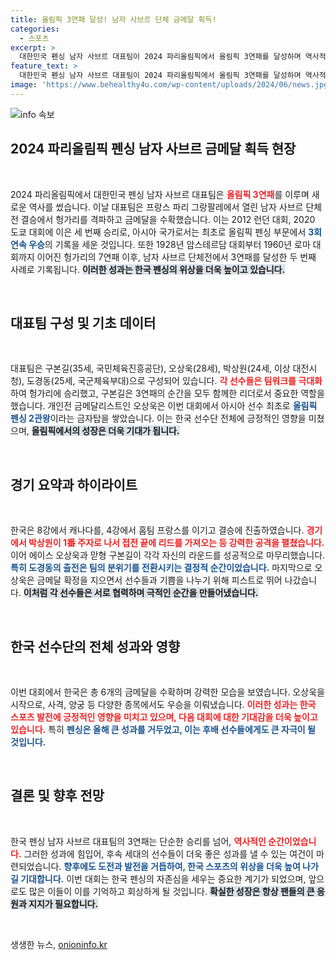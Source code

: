 ```yaml
---
title: 올림픽 3연패 달성! 남자 사브르 단체 금메달 획득!
categories:
  - 스포츠
excerpt: >
  대한민국 펜싱 남자 사브르 대표팀이 2024 파리올림픽에서 올림픽 3연패를 달성하며 역사적인 순간을 만들어냈습니다. 헝가리를 4541로 제압한 이들은 아시아 국가 최초의 3연속 우승을 기록하며 금메달을 획득했습니다.
feature_text: >
  대한민국 펜싱 남자 사브르 대표팀이 2024 파리올림픽에서 올림픽 3연패를 달성하며 역사적인 순간을 만들어냈습니다. 헝가리를 4541로 제압한 이들은 아시아 국가 최초의 3연속 우승을 기록하며 금메달을 획득했습니다.
image: 'https://www.behealthy4u.com/wp-content/uploads/2024/06/news.jpg'
---
```


<p><img src="https://www.behealthy4u.com/wp-content/uploads/2024/06/news.jpg" alt="info 속보" /></p>

<h2 data-ke-size="size26">2024 파리올림픽 펜싱 남자 사브르 금메달 획득 현장</h2>

<p data-ke-size="size16">&nbsp;</p>

<p>2024 파리올림픽에서 대한민국 펜싱 남자 사브르 대표팀은 <b><span style="color: #ee2323;">올림픽 3연패</span></b>를 이루며 새로운 역사를 썼습니다. 이날 대표팀은 프랑스 파리 그랑팔레에서 열린 남자 사브르 단체전 결승에서 헝가리를 격파하고 금메달을 수확했습니다. 이는 2012 런던 대회, 2020 도쿄 대회에 이은 세 번째 승리로, 아시아 국가로서는 최초로 올림픽 펜싱 부문에서 <b><span style="color: #1a5490;">3회 연속 우승</span></b>의 기록을 세운 것입니다. 또한 1928년 암스테르담 대회부터 1960년 로마 대회까지 이어진 헝가리의 7연패 이후, 남자 사브르 단체전에서 3연패를 달성한 두 번째 사례로 기록됩니다. <b><span style="background-color: #21538527;">이러한 성과는 한국 펜싱의 위상을 더욱 높이고 있습니다.</span></b></p>

<p data-ke-size="size16">&nbsp;</p>

<h2 data-ke-size="size26">대표팀 구성 및 기초 데이터</h2>

<p data-ke-size="size16">&nbsp;</p>

<p>대표팀은 구본길(35세, 국민체육진흥공단), 오상욱(28세), 박상원(24세, 이상 대전시청), 도경동(25세, 국군체육부대)으로 구성되어 있습니다. <b><span style="color: #ee2323;">각 선수들은 팀워크를 극대화</span></b>하여 헝가리에 승리했고, 구본길은 3연패의 순간을 모두 함께한 리더로서 중요한 역할을 했습니다. 개인전 금메달리스트인 오상욱은 이번 대회에서 아시아 선수 최초로 <b><span style="color: #1a5490;">올림픽 펜싱 2관왕</span></b>이라는 금자탑을 쌓았습니다. 이는 한국 선수단 전체에 긍정적인 영향을 미쳤으며, <b><span style="background-color: #21538527;">올림픽에서의 성장은 더욱 기대가 됩니다.</span></b> </p>

<p data-ke-size="size16">&nbsp;</p>

<h2 data-ke-size="size26">경기 요약과 하이라이트</h2>

<p data-ke-size="size16">&nbsp;</p>

<p>한국은 8강에서 캐나다를, 4강에서 홈팀 프랑스를 이기고 결승에 진출하였습니다. <b><span style="color: #ee2323;">경기에서 박상원이 1番 주자로 나서 접전 끝에 리드를 가져오는 등 강력한 공격을 펼쳤습니다.</span></b> 이어 에이스 오상욱과 맏형 구본길이 각각 자신의 라운드를 성공적으로 마무리했습니다. <b><span style="color: #1a5490;">특히 도경동의 출전은 팀의 분위기를 전환시키는 결정적 순간이었습니다.</span></b> 마지막으로 오상욱은 금메달 확정을 지으면서 선수들과 기쁨을 나누기 위해 피스트로 뛰어 나갔습니다. <b><span style="background-color: #21538527;">이처럼 각 선수들은 서로 협력하며 극적인 순간을 만들어냈습니다.</span></b> </p>

<p data-ke-size="size16">&nbsp;</p>

<h2 data-ke-size="size26">한국 선수단의 전체 성과와 영향</h2>

<p data-ke-size="size16">&nbsp;</p>

<p>이번 대회에서 한국은 총 6개의 금메달을 수확하며 강력한 모습을 보였습니다. 오상욱을 시작으로, 사격, 양궁 등 다양한 종목에서도 우승을 이뤄냈습니다. <b><span style="color: #ee2323;">이러한 성과는 한국 스포츠 발전에 긍정적인 영향을 미치고 있으며, 다음 대회에 대한 기대감을 더욱 높이고 있습니다.</span></b> 특히 <b><span style="color: #1a5490;">펜싱은 올해 큰 성과를 거두었고, 이는 후배 선수들에게도 큰 자극이 될 것입니다.</span></b> </p>

<p data-ke-size="size16">&nbsp;</p>

<h2 data-ke-size="size26">결론 및 향후 전망</h2>

<p data-ke-size="size16">&nbsp;</p>

<p>한국 펜싱 남자 사브르 대표팀의 3연패는 단순한 승리를 넘어, <b><span style="color: #ee2323;">역사적인 순간이었습니다.</span></b> 그러한 성과에 힘입어, 후속 세대의 선수들이 더욱 좋은 성과를 낼 수 있는 여건이 마련되었습니다. <b><span style="color: #1a5490;">향후에도 도전과 발전을 거듭하여, 한국 스포츠의 위상을 더욱 높여 나가길 기대합니다.</span></b> 이번 대회는 한국 펜싱의 자존심을 세우는 중요한 계기가 되었으며, 앞으로도 많은 이들이 이를 기억하고 회상하게 될 것입니다. <b><span style="background-color: #21538527;">확실한 성장은 항상 팬들의 큰 응원과 지지가 필요합니다.</span></b></p>

<p data-ke-size="size16">&nbsp;</p>
생생한 뉴스, <a href="https://onioninfo.kr" rel="dofollow">onioninfo.kr</a>


